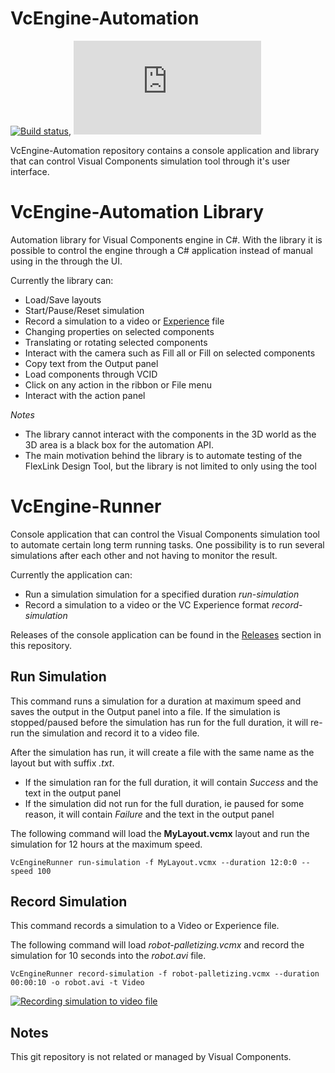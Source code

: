 # VcEngine-Automation
[![Build status](https://travis-ci.org/redsolo/vcengine-automation.svg?branch=develop)](https://travis-ci.org/redsolo/vcengine-automation),  [![NuGet VcEngine](http://flauschig.ch/nubadge.php?id=VcEngine.Automation)](https://www.nuget.org/packages/VcEngine.Automation/) 

VcEngine-Automation repository contains a console application and library that can control Visual Components simulation tool through it's user interface. 

# VcEngine-Automation Library
Automation library for Visual Components engine in C#. With the library it is possible to control the engine through a C# application instead of manual using in the through the UI. 

Currently the library can:
 - Load/Save layouts
 - Start/Pause/Reset simulation
 - Record a simulation to a video or [Experience](http://www.visualcomponents.com/insights/blog/introducing-visual-components-experience/) file 
 - Changing properties on selected components
 - Translating or rotating selected components
 - Interact with the camera such as Fill all or Fill on selected components
 - Copy text from the Output panel
 - Load components through VCID
 - Click on any action in the ribbon or File menu
 - Interact with the action panel

*Notes*
 - The library cannot interact with the components in the 3D world as the 3D area is a black box for the automation API.
 - The main motivation behind the library is to automate testing of the FlexLink Design Tool, but the library is not limited to only using the tool

# VcEngine-Runner
Console application that can control the Visual Components simulation tool to automate certain long term running tasks. One possibility is to run several simulations after each other and not having to monitor the result. 

Currently the application can:
 - Run a simulation simulation for a specified duration *run-simulation* 
 - Record a simulation to a video  or the VC Experience format *record-simulation*

Releases of the console application can be found in the [Releases](https://github.com/redsolo/vcengine-automation/releases) section in this repository.

## Run Simulation
This command runs a simulation for a duration at maximum speed and saves the output in the Output panel into a file. If the simulation is stopped/paused before the simulation has run for the full duration, it will re-run the simulation and record it to a video file.

After the simulation has run, it will create a file with the same name as the layout but with suffix *.txt*.
 - If the simulation ran for the full duration, it will contain *Success* and the text in the output panel
 - If the simulation did not run for the full duration, ie paused for some reason, it will contain *Failure* and the text in the output panel

The following command will load the **MyLayout.vcmx** layout and run the simulation for 12 hours at the maximum speed.
```
VcEngineRunner run-simulation -f MyLayout.vcmx --duration 12:0:0 --speed 100
```
## Record Simulation
This command records a simulation to a Video or Experience file.

The following command will load *robot-palletizing.vcmx* and record the simulation for 10 seconds into the *robot.avi* file.
```
VcEngineRunner record-simulation -f robot-palletizing.vcmx --duration 00:00:10 -o robot.avi -t Video
```
[![Recording simulation to video file](http://img.youtube.com/vi/sq4lEuiQ9qA/0.jpg)](http://www.youtube.com/watch?v=sq4lEuiQ9qA)

## Notes ##
This git repository is not related or managed by Visual Components.
